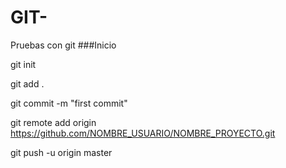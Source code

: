 # GIT-
Pruebas con git 
###Inicio

git init

git add .

git commit -m "first commit"

git remote add origin https://github.com/NOMBRE_USUARIO/NOMBRE_PROYECTO.git

git push -u origin master
